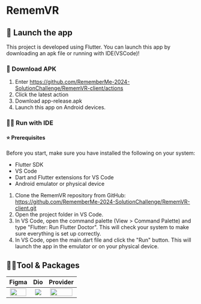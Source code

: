# RememVR

## 🚀 Launch the app

This project is developed using Flutter. You can launch this app by downloading an apk file or running with IDE(VSCode)!

### 📝 Download APK
1. Enter https://github.com/RememberMe-2024-SolutionChallenge/RememVR-client/actions
2. Click the latest action
3. Download app-release.apk
4. Launch this app on Android devices.

### 🏃‍♀️ Run with IDE

#### ⭐ Prerequisites

Before you start, make sure you have installed the following on your system:

- Flutter SDK
- VS Code
- Dart and Flutter extensions for VS Code
- Android emulator or physical device

1. Clone the RememVR repository from GitHub: https://github.com/RememberMe-2024-SolutionChallenge/RememVR-client.git
2. Open the project folder in VS Code.
3. In VS Code, open the command palette (View > Command Palette) and type "Flutter: Run Flutter Doctor". This will check your system to make sure everything is set up correctly.
4. In VS Code, open the main.dart file and click the "Run" button. This will launch the app in the emulator or on your physical device.

## 👩‍💻Tool & Packages
|Figma                    |   Dio            |   Provider    |
|:-------------------------:|:-------------------------:|:-------------------------:|
<img src="https://cdn.imweb.me/upload/S20200526d85c8a67ff1b1/5fd25c75652d3.png" width='95%'>|<img src="https://miro.medium.com/v2/resize:fit:2000/format:webp/1*pxrFPCXL5GYaMjL8KMbSmQ.png">|<img src="https://github.com/RememberMe-2024-SolutionChallenge/RememVR-client/assets/101000358/5fc52680-0759-47b9-9a0a-b46761ea27cc" width='95%'>

